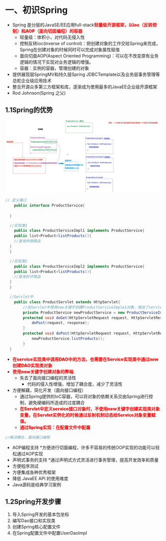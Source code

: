 # 一、初识Spring
* Spring 是分层的JavaSE/EE应用full-stack<span style="color:red;font-weight:800;">轻量级开源框架，以ioc（反转控制）和AOP（面向切面编程）的容器</span>
  * 轻量级：体积小，对代码无侵入性
  * 控制反转ioc(inverse of control)：把创建对象的工作交给Spring来完成，Spring在创建对象的时候同时可以完成对象属性赋值
  * 面向切面AOP(Aspect Oriented Programming)：可以在不改变原有业务逻辑的情况下实现对业务逻辑的增强。
  * 容器：实例的容器，管理创建的对象
* 提供展现层SpringMV和持久层Spring JDBCTemplate以及业务层事务管理等总舵企业级应用技术
* 整合开源众多第三方框架和库，逐渐成为使用最多的JavaEE企业级开源框架
* Rod Johnson(Spring 之父)
## 1.1Spring的优势
![方便解耦](./img/jieou.png)
```java
// 定义接口
    public interface ProductService{
  
  }
```
```java
  //实现类1
    public class ProductServiceImpl1 implements ProductService{
    public list<Product>listProducts(){
    //查询热销商品
  }
  }
```
```java
  //实现类2
    public class ProductServiceImpl2 implements ProductService{
    public list<Product>listProducts(){
    //查询好评商品
  }
  }
```
```java
  //Servlet中
    public class ProductServlet extends HttpServlet{
        //在Servlet中使用new关键字创建ProductServiceImple1对象，增加了servlet和service的耦合度
        private ProductService newProductService = new ProductServiceImple1();
        protected void doGet(HttpServletRequest request, HttpServletResponse response){
            doPost(request, response);
        }
        protected void doPost(HttpServletRequest request, HttpServletResponse response){
            newProductService.listProducts();
        }
  }
```
* <span style="color:red;font-weight:800;">在service实现类中调用DAO中的方法，也需要在Service实现类中通过new创建DAO实现类对象</span>
* <span style="color:red;font-weight:800;">使用new关键字创建对象的弊端</span>
    * 失去了面向接口编程的灵活性
      * 代码的侵入性增强，增加了耦合度，减少了灵活性
* 方便解藕，简化开发（面向接口编程）
  * 通过Spring提供的IoC容器，可以将对象的依赖关系交由Spring进行控制，避免硬编码所造成的过度耦合
  * <span style="color:red;font-weight:800;">在Servlet中定义service接口对象时，不使用new关键字创建实现类对象变量，在Servlet实例化的时候通过反射机制动态给Service对象变量赋值。</span>
  * <span style="color:red;font-weight:800;">通过Spring实现：在配置文件中配置</span>
```java             
//解决耦合，面向接口编程
```
* AOP编程支持
  *方便进行切面编程，许多不容易的传统OOP实现的功能可以轻松通过AOP实现 
* 声明式事务的支持
  *通过声明式方式灵活进行事务管理，提高开发效率和质量
* 方便程序测试
* 方便集成各种优秀框架
* 降低 JavaEE API 的使用难度
* Java源码是经典学习案例
## 1.2Spring开发步骤
1. 导入Spring开发的基本包坐标
2. 编写Dao接口和实现类
3. 创建Spring核心配置文件
4. 在Spring配置文件中配置UserDaoImpl
